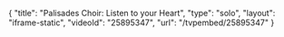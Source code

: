 {
    "title": "Palisades Choir: Listen to your Heart",
    "type": "solo",
    "layout": "iframe-static",
    "videoId": "25895347",
    "url": "\/tvpembed\/25895347"
}